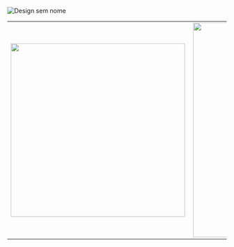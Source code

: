 ![Design sem nome](https://user-images.githubusercontent.com/50178378/97747021-0e443880-1aca-11eb-9692-bee8fa0e9fb4.png)

<center>
<table>
    <tr>
        <td><img width="400px" align="left" src="https://github-readme-stats.vercel.app/api/top-langs/?username=jessc1&hide=html&layout=compact&theme=buefy" /></td>
        <td><img width="495px" align="left" src="https://github-readme-stats.vercel.app/api?username=jessc1&theme=buefy"/></td>
    </tr>   
</table>
</center>  
